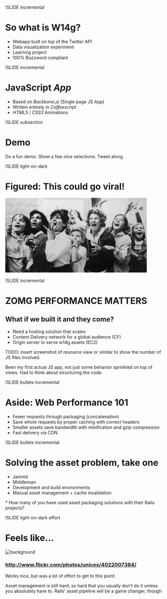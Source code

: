 !SLIDE incremental
# So what is W14g?
* Webapp built on top of the Twitter API
* Data visualization experiment
* Learning project
* 100% Buzzword compliant

!SLIDE incremental
# JavaScript *App*
* Based on *Backbone.js* (Single page JS App)
* Written entirely in *Coffeescript*
* *HTML5* / *CSS3* Animations

!SLIDE subsection
# Demo

<p class="notes">
Do a fun demo. Show a few nice selections. Tweet along.
</p>

!SLIDE light-on-dark
# Figured: This could go viral!
![background](screaming-beatles-fans.jpg)

!SLIDE incremental
# ZOMG PERFORMANCE MATTERS
## What if we built it and they come?
* Need a hosting solution that scales
* Content Delivery network for a global audience (CF)
* Origin server to serve w14g assets (EC2)

<p class="notes">
TODO: insert screenshot of resource view or similar to show the number of JS
files involved.

Been my first actual JS app, not just some behavior sprinkled on top of views.
Had to think about structuring the code.
</p>

!SLIDE bullets incremental
# Aside: Web Performance 101
* Fewer requests through packaging (concatenation)
* Save whole requests by proper caching with correct headers
* Smaller assets save bandwidth with minification and gzip compression
* Fast delivery via CDN

!SLIDE bullets incremental
# Solving the asset problem, take one
* Jammit
* Middleman
* Development and build environments
* Manual asset management + cache invalidation

<p class="notes">
* How many of you have used asset packaging solutions with their Rails
  projects?
</p>

!SLIDE light-on-dark effort
# Feels like...
![background](effort.jpg "Lots of effort")
### <http://www.flickr.com/photos/unices/4022007384/>

<p class="notes">
Works nice, but was a lot of effort to get to this point.

Asset management is still hard, so hard that you usually don't do it unless
you absolutely have to. Rails' asset pipeline will be a game changer, though
</p>
